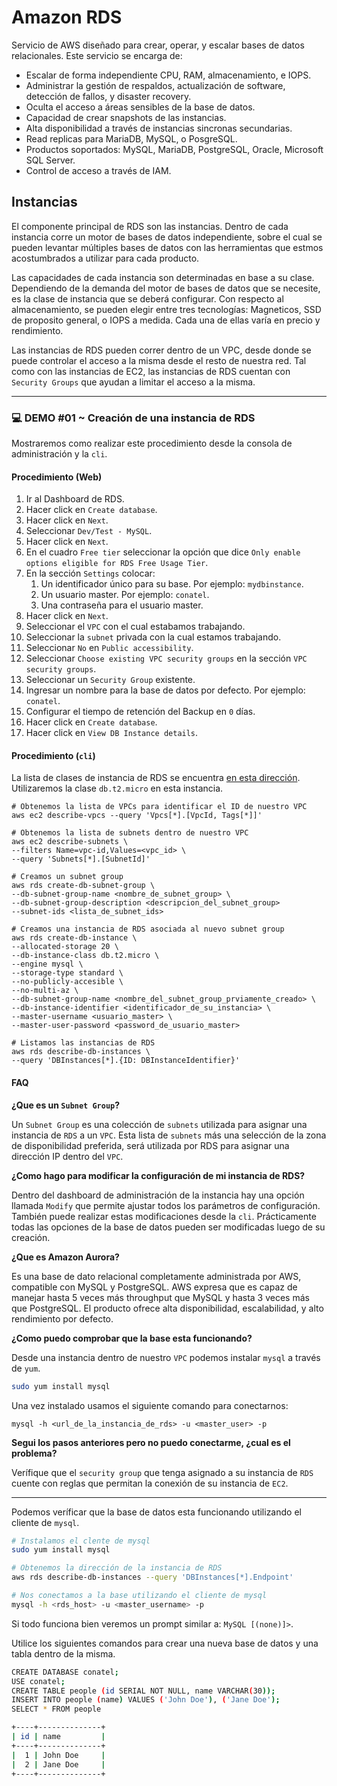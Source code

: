 # Amazon RDS

Servicio de AWS diseñado para crear, operar, y escalar bases de datos relacionales. Este servicio se encarga de:

- Escalar de forma independiente CPU, RAM, almacenamiento, e IOPS.
- Administrar la gestión de respaldos, actualización de software, detección de fallos, y disaster recovery.
- Oculta el acceso a áreas sensibles de la base de datos.
- Capacidad de crear snapshots de las instancias.
- Alta disponibilidad a través de instancias sincronas secundarias.
- Read replicas para MariaDB, MySQL, o PosgreSQL.
- Productos soportados: MySQL, MariaDB, PostgreSQL, Oracle, Microsoft SQL Server.
- Control de acceso a través de IAM.

## Instancias

El componente principal de RDS son las instancias. Dentro de cada instancia corre un motor de bases de datos independiente, sobre el cual se pueden levantar múltiples bases de datos con las herramientas que estmos acostumbrados a utilizar para cada producto. 

Las capacidades de cada instancia son determinadas en base a su clase. Dependiendo de la demanda del motor de bases de datos que se necesite, es la clase de instancia que se deberá configurar. Con respecto al almacenamiento, se pueden elegir entre tres tecnologías: Magneticos, SSD de proposito general, o IOPS a medida. Cada una de ellas varía en precio y rendimiento. 

Las instancias de RDS pueden correr dentro de un VPC, desde donde se puede controlar el acceso a la misma desde el resto de nuestra red. Tal como con las instancias de EC2, las instancias de RDS cuentan con `Security Groups` que ayudan a limitar el acceso a la misma.

---

### 💻 DEMO #01 ~ Creación de una instancia de RDS <a name="demo001"></a>

Mostraremos como realizar este procedimiento desde la consola de administración y la `cli`.

#### Procedimiento (Web)

1. Ir al Dashboard de RDS.
2. Hacer click en `Create database`.
3. Hacer click en `Next`.
4. Seleccionar `Dev/Test - MySQL`.
5. Hacer click en `Next`.
6. En el cuadro `Free tier` seleccionar la opción que dice `Only enable options eligible for RDS Free Usage Tier`.
7. En la sección `Settings` colocar:
   1. Un identificador único para su base. Por ejemplo: `mydbinstance`.
   2. Un usuario master. Por ejemplo: `conatel`.
   3. Una contraseña para el usuario master.
8. Hacer click en `Next`.
9. Seleccionar el `VPC` con el cual estabamos trabajando.
10. Seleccionar la `subnet` privada con la cual estamos trabajando.
11. Seleccionar `No` en `Public accessibility`.
12. Seleccionar `Choose existing VPC security groups` en la sección `VPC security groups`.
13. Seleccionar un `Security Group` existente.
14. Ingresar un nombre para la base de datos por defecto. Por ejemplo: `conatel`.
15. Configurar el tiempo de retención del Backup en `0` días.
16. Hacer click en `Create database`.
17. Hacer click en `View DB Instance details`.

#### Procedimiento (`cli`)

La lista de clases de instancia de RDS se encuentra [en esta dirección](https://docs.aws.amazon.com/AmazonRDS/latest/UserGuide/Concepts.DBInstanceClass.html). Utilizaremos la clase `db.t2.micro` en esta instancia.

```
# Obtenemos la lista de VPCs para identificar el ID de nuestro VPC
aws ec2 describe-vpcs --query 'Vpcs[*].[VpcId, Tags[*]]'

# Obtenemos la lista de subnets dentro de nuestro VPC
aws ec2 describe-subnets \
--filters Name=vpc-id,Values=<vpc_id> \
--query 'Subnets[*].[SubnetId]'

# Creamos un subnet group
aws rds create-db-subnet-group \
--db-subnet-group-name <nombre_de_subnet_group> \
--db-subnet-group-description <descripcion_del_subnet_group>
--subnet-ids <lista_de_subnet_ids>

# Creamos una instancia de RDS asociada al nuevo subnet group
aws rds create-db-instance \
--allocated-storage 20 \
--db-instance-class db.t2.micro \
--engine mysql \
--storage-type standard \
--no-publicly-accesible \
--no-multi-az \
--db-subnet-group-name <nombre_del_subnet_group_prviamente_creado> \
--db-instance-identifier <identificador_de_su_instancia> \
--master-username <usuario_master> \
--master-user-password <password_de_usuario_master>

# Listamos las instancias de RDS
aws rds describe-db-instances \
--query 'DBInstances[*].{ID: DBInstanceIdentifier}'
```

#### FAQ

**¿Que es un `Subnet Group`?**

Un `Subnet Group` es una colección de `subnets` utilizada para asignar una instancia de `RDS` a un `VPC`. Esta lista de `subnets` más una selección de la zona de disponibilidad preferida, será utilizada por RDS para asignar una dirección IP dentro del `VPC`.

**¿Como hago para modificar la configuración de mi instancia de RDS?**

Dentro del dashboard de administración de la instancia hay una opción llamada `Modify` que permite ajustar todos los parámetros de configuración. También puede realizar estas modificaciones desde la `cli`. Prácticamente todas las opciones de la base de datos pueden ser modificadas luego de su creación.

**¿Que es Amazon Aurora?**

Es una base de dato relacional completamente administrada por AWS, compatible con MySQL y PostgreSQL. AWS expresa que es capaz de manejar hasta 5 veces más throughput que MySQL y hasta 3 veces más que PostgreSQL. El producto ofrece alta disponibilidad, escalabilidad, y alto rendimiento por defecto. 

**¿Como puedo comprobar que la base esta funcionando?**

Desde una instancia dentro de nuestro `VPC` podemos instalar `mysql` a través de `yum`.

```bash
sudo yum install mysql
```

Una vez instalado usamos el siguiente comando para conectarnos:

```
mysql -h <url_de_la_instancia_de_rds> -u <master_user> -p
```

**Segui los pasos anteriores pero no puedo conectarme, ¿cual es el problema?**

Verífique que el `security group` que tenga asignado a su instancia de `RDS` cuente con reglas que permitan la conexión de su instancia de `EC2`.

---

Podemos veríficar que la base de datos esta funcionando utilizando el cliente de `mysql`.

```bash
# Instalamos el clente de mysql
sudo yum install mysql

# Obtenemos la dirección de la instancia de RDS
aws rds describe-db-instances --query 'DBInstances[*].Endpoint'

# Nos conectamos a la base utilizando el cliente de mysql
mysql -h <rds_host> -u <master_username> -p
```

Si todo funciona bien veremos un prompt similar a: `MySQL [(none)]>`.

Utilice los siguientes comandos para crear una nueva base de datos y una tabla dentro de la misma.

```bash
CREATE DATABASE conatel;
USE conatel;
CREATE TABLE people (id SERIAL NOT NULL, name VARCHAR(30));
INSERT INTO people (name) VALUES ('John Doe'), ('Jane Doe');
SELECT * FROM people

+----+--------------+
| id | name         |
+----+--------------+
|  1 | John Doe     |
|  2 | Jane Doe     |
+----+--------------+
```
